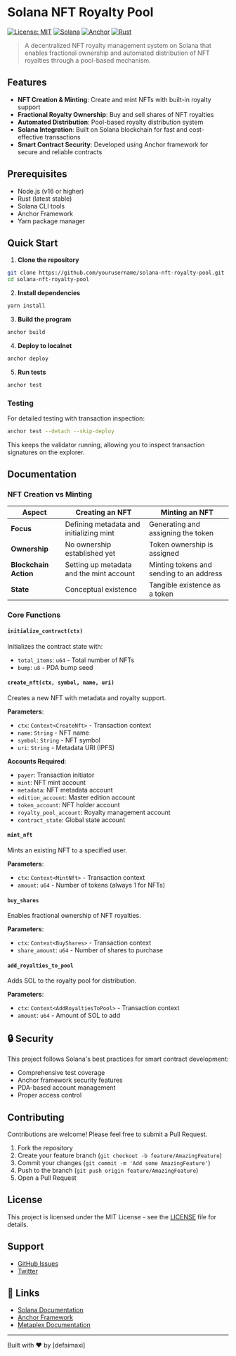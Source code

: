 # Solana NFT Royalty Pool

[![License: MIT](https://img.shields.io/badge/License-MIT-yellow.svg)](https://opensource.org/licenses/MIT)
[![Solana](https://img.shields.io/badge/Solana-1.16.0-blue)](https://solana.com)
[![Anchor](https://img.shields.io/badge/Anchor-0.28.0-purple)](https://www.anchor-lang.com)
[![Rust](https://img.shields.io/badge/Rust-1.70.0-orange)](https://www.rust-lang.org)

> A decentralized NFT royalty management system on Solana that enables fractional ownership and automated distribution of NFT royalties through a pool-based mechanism.

## Features

- **NFT Creation & Minting**: Create and mint NFTs with built-in royalty support
- **Fractional Royalty Ownership**: Buy and sell shares of NFT royalties
- **Automated Distribution**: Pool-based royalty distribution system
- **Solana Integration**: Built on Solana blockchain for fast and cost-effective transactions
- **Smart Contract Security**: Developed using Anchor framework for secure and reliable contracts

## Prerequisites

- Node.js (v16 or higher)
- Rust (latest stable)
- Solana CLI tools
- Anchor Framework
- Yarn package manager

## Quick Start

1. **Clone the repository**
```bash
git clone https://github.com/yourusername/solana-nft-royalty-pool.git
cd solana-nft-royalty-pool
```

2. **Install dependencies**
```bash
yarn install
```

3. **Build the program**
```bash
anchor build
```

4. **Deploy to localnet**
```bash
anchor deploy
```

5. **Run tests**
```bash
anchor test
```

### Testing

For detailed testing with transaction inspection:
```bash
anchor test --detach --skip-deploy
```
This keeps the validator running, allowing you to inspect transaction signatures on the explorer.

## Documentation

### NFT Creation vs Minting

| Aspect                | Creating an NFT                          | Minting an NFT                           |
| --------------------- | ---------------------------------------- | ---------------------------------------- |
| **Focus**             | Defining metadata and initializing mint  | Generating and assigning the token       |
| **Ownership**         | No ownership established yet             | Token ownership is assigned              |
| **Blockchain Action** | Setting up metadata and the mint account | Minting tokens and sending to an address |
| **State**             | Conceptual existence                     | Tangible existence as a token            |

### Core Functions

#### `initialize_contract(ctx)`

Initializes the contract state with:
- `total_items`: `u64` - Total number of NFTs
- `bump`: `u8` - PDA bump seed

#### `create_nft(ctx, symbol, name, uri)`

Creates a new NFT with metadata and royalty support.

**Parameters**:
- `ctx`: `Context<CreateNft>` - Transaction context
- `name`: `String` - NFT name
- `symbol`: `String` - NFT symbol
- `uri`: `String` - Metadata URI (IPFS)

**Accounts Required**:
- `payer`: Transaction initiator
- `mint`: NFT mint account
- `metadata`: NFT metadata account
- `edition_account`: Master edition account
- `token_account`: NFT holder account
- `royalty_pool_account`: Royalty management account
- `contract_state`: Global state account

#### `mint_nft`

Mints an existing NFT to a specified user.

**Parameters**:
- `ctx`: `Context<MintNft>` - Transaction context
- `amount`: `u64` - Number of tokens (always 1 for NFTs)

#### `buy_shares`

Enables fractional ownership of NFT royalties.

**Parameters**:
- `ctx`: `Context<BuyShares>` - Transaction context
- `share_amount`: `u64` - Number of shares to purchase

#### `add_royalties_to_pool`

Adds SOL to the royalty pool for distribution.

**Parameters**:
- `ctx`: `Context<AddRoyaltiesToPool>` - Transaction context
- `amount`: `u64` - Amount of SOL to add

## 🔒 Security

This project follows Solana's best practices for smart contract development:
- Comprehensive test coverage
- Anchor framework security features
- PDA-based account management
- Proper access control

## Contributing

Contributions are welcome! Please feel free to submit a Pull Request.

1. Fork the repository
2. Create your feature branch (`git checkout -b feature/AmazingFeature`)
3. Commit your changes (`git commit -m 'Add some AmazingFeature'`)
4. Push to the branch (`git push origin feature/AmazingFeature`)
5. Open a Pull Request

## License

This project is licensed under the MIT License - see the [LICENSE](LICENSE) file for details.

## Support

- [GitHub Issues](https://github.com/defaimaxi/solana-nft-royalty-pool/issues)
- [Twitter](https://twitter.com/defai_maxi)

## 🔗 Links

- [Solana Documentation](https://docs.solana.com)
- [Anchor Framework](https://www.anchor-lang.com)
- [Metaplex Documentation](https://docs.metaplex.com)

---

Built with ❤️ by [defaimaxi]
